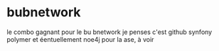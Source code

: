 # bubnetwork

le combo gagnant pour le bu bnetwork je penses c'est github synfony polymer et éentuellement noe4j pour la ase, à voir
